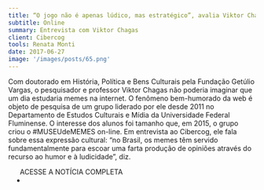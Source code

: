 ```yaml
---
title: “O jogo não é apenas lúdico, mas estratégico”, avalia Viktor Chagas
subtitle: Online
summary: Entrevista com Viktor Chagas
client: Cibercog
tools: Renata Monti
date: 2017-06-27
image: '/images/posts/65.png'
---
```


Com doutorado em História, Política e Bens Culturais pela Fundação Getúlio Vargas, o pesquisador e professor Viktor Chagas não poderia imaginar que um dia estudaria memes na internet. O fenômeno bem-humorado da web é objeto de pesquisa de um grupo liderado por ele desde 2011 no Departamento de Estudos Culturais e Mídia da Universidade Federal Fluminense. O interesse dos alunos foi tamanho que, em 2015, o grupo criou o #MUSEUdeMEMES on-line. Em entrevista ao Cibercog, ele fala sobre essa expressão cultural: “no Brasil, os memes têm servido fundamentalmente para escoar uma farta produção de opiniões através do recurso ao humor e à ludicidade”, diz.

<div class="post__share"><ul class="share__list list-reset">ACESSE A NOTÍCIA COMPLETA<li class="share__item" style="margin-left: 10px"><a class="share__link share__facebook" style="background: #fa5657" href="http://cibercog.naiveheart.org/2017/06/o-jogo-nao-e-apenas-ludico-mas-estrategico-avalia-viktor-chagas/" 
onclick=window.open(this.href, 'pop-up', 'left=20,top=20,width=500,height=500,toolbar=1,resizable=0'); return false;" title="Link" rel="nofollow"><i class="fa-solid fa-link"></i></a></li></ul></div>
<!-- <div class="gallery-box"><div class="gallery"><img src="/clipping/images/example-1.jpg" loading="lazy" alt="Project"><img src="/clipping/images/example-2.jpg" loading="lazy" alt="Project"></div><em>Gallery / <a href="https://www.freepik.com/" target="_blank">Freepic</a></em></div> -->